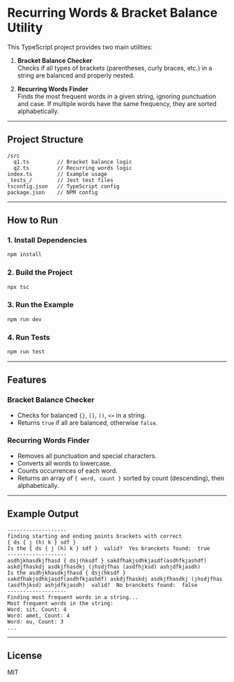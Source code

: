 # Recurring Words & Bracket Balance Utility

This TypeScript project provides two main utilities:

1. **Bracket Balance Checker**  
   Checks if all types of brackets (parentheses, curly braces, etc.) in a string are balanced and properly nested.

2. **Recurring Words Finder**  
   Finds the most frequent words in a given string, ignoring punctuation and case. If multiple words have the same frequency, they are sorted alphabetically.

---

## Project Structure

```
/src
  q1.ts         // Bracket balance logic
  q2.ts         // Recurring words logic
index.ts        // Example usage
_tests_/        // Jest test files
tsconfig.json   // TypeScript config
package.json    // NPM config
```

---

## How to Run

### 1. Install Dependencies

```sh
npm install
```

### 2. Build the Project

```sh
npx tsc
```

### 3. Run the Example

```sh
npm run dev
```

### 4. Run Tests

```sh
npm run test
```

---

## Features

### Bracket Balance Checker

- Checks for balanced `{}`, `[]`, `()`, `<>` in a string.
- Returns `true` if all are balanced, otherwise `false`.

### Recurring Words Finder

- Removes all punctuation and special characters.
- Converts all words to lowercase.
- Counts occurrences of each word.
- Returns an array of `{ word, count }` sorted by count (descending), then alphabetically.

---

## Example Output

```
-------------------
finding starting and ending points brackets with correct
{ ds { j (h) k } sdf } 
Is the { ds { j (h) k } sdf }  valid?  Yes branckets found:  true
-------------------
asdhjkhasdkjfhasd { dsj(hksdf } sakdfhakjsdhkjasdf(asdhfkjashdf) askdjfhaskdj asdkjfhasdkj (jhsdjfhas (asdfhjksd) ashjdfkjasdh)
Is the asdhjkhasdkjfhasd { dsj(hksdf } sakdfhakjsdhkjasdf(asdhfkjashdf) askdjfhaskdj asdkjfhasdkj (jhsdjfhas (asdfhjksd) ashjdfkjasdh)  valid?  No branckets found:  false
-------------------
Finding most frequent words in a string...
Most frequent words in the string:
Word: sit, Count: 4
Word: amet, Count: 4
Word: eu, Count: 3
...
```

---

## License

MIT